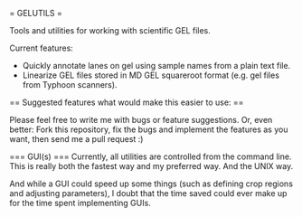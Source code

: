 
= GELUTILS =

Tools and utilities for working with scientific GEL files.

Current features:
* Quickly annotate lanes on gel using sample names from a plain text file.
* Linearize GEL files stored in MD GEL squareroot format (e.g. gel files from Typhoon scanners).


== Suggested features what would make this easier to use: ==

Please feel free to write me with bugs or feature suggestions.
Or, even better: Fork this repository, fix the bugs and
implement the features as you want, then send me a pull request :)


=== GUI(s) ===
Currently, all utilities are controlled from the command line. 
This is really both the fastest way and my preferred way. And the UNIX way.

And while a GUI could speed up some things (such as defining crop regions 
and adjusting parameters), I doubt that the time saved could ever make
up for the time spent implementing GUIs.

